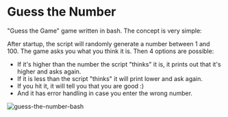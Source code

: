 # Guess the Number

"Guess the Game" game written in bash. The concept is very simple:

After startup, the script will randomly generate a number between 1 and 100. The game asks you what you think it is. Then 4 options are possible:

- If it's higher than the number the script "thinks" it is, it prints out that it's higher and asks again.
- If it is less than the script "thinks" it will print lower and ask again.
- If you hit it, it will tell you that you are good :)
- And it has error handling in case you enter the wrong number.

![guess-the-number-bash](https://user-images.githubusercontent.com/22872515/221298496-4ff27299-0d8c-4ecf-8b29-26d6cf0257c1.png)
